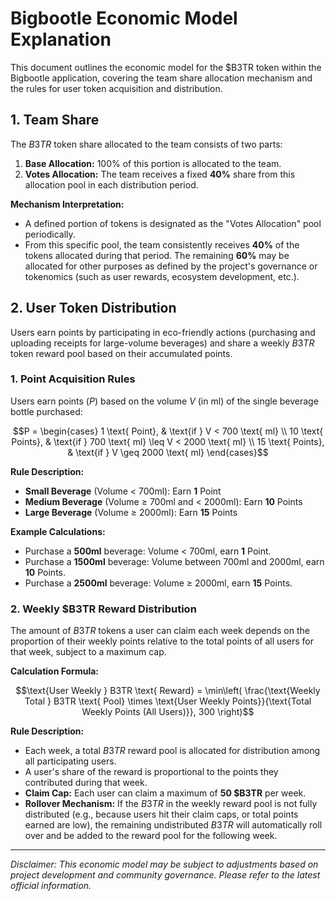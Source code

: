 
# Bigbootle Economic Model Explanation

This document outlines the economic model for the $B3TR token within the Bigbootle application, covering the team share allocation mechanism and the rules for user token acquisition and distribution.

## 1. Team Share

The $B3TR$ token share allocated to the team consists of two parts:

1.  **Base Allocation:** 100% of this portion is allocated to the team.
2.  **Votes Allocation:** The team receives a fixed **40%** share from this allocation pool in each distribution period.

**Mechanism Interpretation:**

* A defined portion of tokens is designated as the "Votes Allocation" pool periodically.
* From this specific pool, the team consistently receives **40%** of the tokens allocated during that period. The remaining **60%** may be allocated for other purposes as defined by the project's governance or tokenomics (such as user rewards, ecosystem development, etc.).

## 2. User Token Distribution

Users earn points by participating in eco-friendly actions (purchasing and uploading receipts for large-volume beverages) and share a weekly $B3TR$ token reward pool based on their accumulated points.

### 1. Point Acquisition Rules

Users earn points ($P$) based on the volume $V$ (in ml) of the single beverage bottle purchased:

```math
P =
\begin{cases}
1 \text{ Point}, & \text{if } V < 700 \text{ ml} \\
10 \text{ Points}, & \text{if } 700 \text{ ml} \leq V < 2000 \text{ ml} \\
15 \text{ Points}, & \text{if } V \geq 2000 \text{ ml}
\end{cases}
```

**Rule Description:**

* **Small Beverage** (Volume < 700ml): Earn **1** Point
* **Medium Beverage** (Volume ≥ 700ml and < 2000ml): Earn **10** Points
* **Large Beverage** (Volume ≥ 2000ml): Earn **15** Points

**Example Calculations:**

* Purchase a **500ml** beverage: Volume < 700ml, earn **1** Point.
* Purchase a **1500ml** beverage: Volume between 700ml and 2000ml, earn **10** Points.
* Purchase a **2500ml** beverage: Volume ≥ 2000ml, earn **15** Points.

### 2. Weekly $B3TR Reward Distribution

The amount of $B3TR$ tokens a user can claim each week depends on the proportion of their weekly points relative to the total points of all users for that week, subject to a maximum cap.

**Calculation Formula:**

```math
\text{User Weekly } B3TR \text{ Reward} = \min\left( \frac{\text{Weekly Total } B3TR \text{ Pool} \times \text{User Weekly Points}}{\text{Total Weekly Points (All Users)}}, 300 \right)
```

**Rule Description:**

* Each week, a total $B3TR$ reward pool is allocated for distribution among all participating users.
* A user's share of the reward is proportional to the points they contributed during that week.
* **Claim Cap:** Each user can claim a maximum of **50 $B3TR** per week.
* **Rollover Mechanism:** If the $B3TR$ in the weekly reward pool is not fully distributed (e.g., because users hit their claim caps, or total points earned are low), the remaining undistributed $B3TR$ will automatically roll over and be added to the reward pool for the following week.

---

*Disclaimer: This economic model may be subject to adjustments based on project development and community governance. Please refer to the latest official information.*
